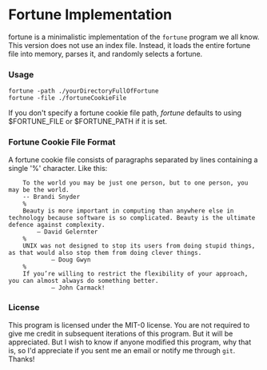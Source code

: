 # Fortune Implementation

fortune is a minimalistic implementation of the `fortune` program we all know.
This version does not use an index file. Instead, it loads the entire fortune file into memory, parses it, and randomly selects a fortune.

### Usage

    fortune -path ./yourDirectoryFullOfFortune
    fortune -file ./fortuneCookieFile

If you don't specify a fortune cookie file path, _fortune_
defaults to using $FORTUNE_FILE or $FORTUNE_PATH if it is set.

### Fortune Cookie File Format

A fortune cookie file consists of paragraphs separated by lines containing a single '%'
character. Like this:
```
    To the world you may be just one person, but to one person, you may be the world.
    -- Brandi Snyder
    %
    Beauty is more important in computing than anywhere else in technology because software is so complicated. Beauty is the ultimate defence against complexity.
        — David Gelernter
    %
    UNIX was not designed to stop its users from doing stupid things, as that would also stop them from doing clever things.
            — Doug Gwyn
    %
    If you’re willing to restrict the flexibility of your approach, you can almost always do something better.
            — John Carmack!
```

### License
This program is licensed under the MIT-0 license. You are not required to give me credit in subsequent iterations of this program. But it will be appreciated. But I wish to know if anyone modified this program, why that is, so I'd appreciate if you sent me an email or notify me through `git`. Thanks!
